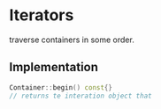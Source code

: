 # Iterators
traverse containers in some order.  
## Implementation
```c++
Container::begin() const{} 
// returns te interation object that 